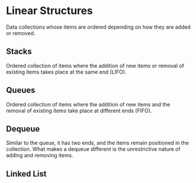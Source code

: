 # Linear Structures
Data collections whose items are ordered depending on how they are added or removed.
## Stacks
Ordered collection of items where the addition of new items or removal of existing items takes place at the same end (LIFO).
## Queues
Ordered collection of items where the addition of new items and the removal of existing items take place at different ends (FIFO).
## Dequeue
Similar to the queue, it has two ends, and the items remain positioned in the collection. What makes a dequeue different is the unrestrictive nature of adding and removing items.
## Linked List
